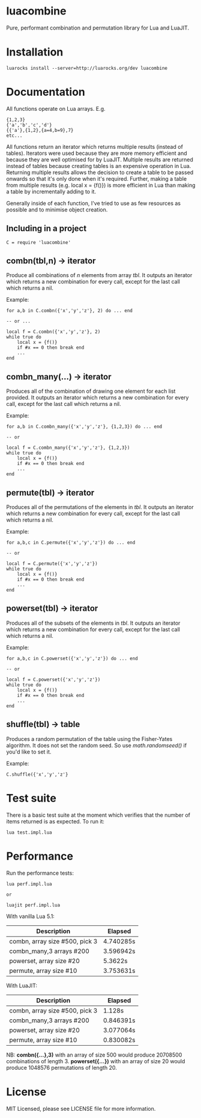 # luacombine

Pure, performant combination and permutation library for Lua and LuaJIT.

# Installation

    luarocks install --server=http://luarocks.org/dev luacombine

# Documentation

All functions operate on Lua arrays. E.g.

    {1,2,3}
    {'a','b','c','d'}
    {{'a'},{1,2},{a=4,b=9},7}
    etc...

All functions return an iterator which returns multiple results (instead of tables).
Iterators were used because they are more memory efficient and because they are well optimised
for by LuaJIT. Multiple results are returned instead of tables because creating tables is an
expensive operation in Lua. Returning multiple results allows the decision to create a table
to be passed onwards so that it's only done when it's required. Further, making a table from
multiple results (e.g. local x = {f()}) is more efficient in Lua than making a table by
incrementally adding to it.

Generally inside of each function, I've tried to use as few resources as possible and
to minimise object creation.

## Including in a project

    C = require 'luacombine'

## combn(tbl,n) -> iterator

Produce all combinations of *n* elements from array *tbl*. It outputs an iterator which
returns a new combination for every call, except for the last call which returns a nil.

Example:

    for a,b in C.combn({'x','y','z'}, 2) do ... end
    
    -- or ...
    
    local f = C.combn({'x','y','z'}, 2)
    while true do
        local x = {f()}
        if #x == 0 then break end
        ...
    end

## combn_many(...) -> iterator

Produces all of the combination of drawing one element for each list provided. It outputs
an iterator which returns a new combination for every call, except for the last call which
returns a nil.

Example:

    for a,b in C.combn_many({'x','y','z'}, {1,2,3}) do ... end
    
    -- or
    
    local f = C.combn_many({'x','y','z'}, {1,2,3})
    while true do
        local x = {f()}
        if #x == 0 then break end
        ...
    end

## permute(tbl) -> iterator

Produces all of the permutations of the elements in *tbl*. It outputs an iterator which
returns a new combination for every call, except for the last call which returns a nil.

Example:

    for a,b,c in C.permute({'x','y','z'}) do ... end
    
    -- or
    
    local f = C.permute({'x','y','z'})
    while true do
        local x = {f()}
        if #x == 0 then break end
        ...
    end


## powerset(tbl) -> iterator

Produces all of the subsets of the elements in *tbl*. It outputs an iterator which
returns a new combination for every call, except for the last call which returns a nil.

Example:

    for a,b,c in C.powerset({'x','y','z'}) do ... end
    
    -- or
    
    local f = C.powerset({'x','y','z'})
    while true do
        local x = {f()}
        if #x == 0 then break end
        ...
    end

## shuffle(tbl) -> table

Produces a random permutation of the table using the Fisher-Yates algorithm. It does not
set the random seed. So use *math.randomseed(<value>)* if you'd like to set it.

Example:

    C.shuffle({'x','y','z'}


# Test suite

There is a basic test suite at the moment which verifies that the number of items returned
is as expected. To run it:

    lua test.impl.lua


# Performance

Run the performance tests:

    lua perf.impl.lua

    or

    luajit perf.impl.lua

With vanilla Lua 5.1:

| Description | Elapsed |
| --- | --- |
| combn, array size #500, pick 3 | 4.740285s |
| combn_many,3 arrays #200 | 3.596942s |
| powerset, array size #20 | 5.3622s |
| permute, array size #10 | 3.753631s |

With LuaJIT:

| Description | Elapsed |
| --- | --- |
| combn, array size #500, pick 3 | 1.128s |
| combn_many,3 arrays #200 | 0.846391s | 
| powerset, array size #20 | 3.077064s |
| permute, array size #10 | 0.830082s |

NB: **combn({...},3)** with an array of size 500 would produce 20708500 combinations
of length 3. **powerset({...})** with an array of size 20 would produce 1048576
permutations of length 20.


# License

MIT Licensed, please see LICENSE file for more information.
